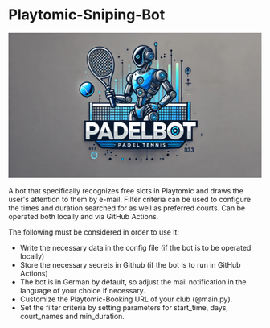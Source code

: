 # Playtomic-Sniping-Bot

![Padelbot](logo.jpg)

A bot that specifically recognizes free slots in Playtomic and draws the user's attention to them by e-mail. Filter criteria can be used to configure the times and duration searched for as well as preferred courts. Can be operated both locally and via GitHub Actions. 

The following must be considered in order to use it:
- Write the necessary data in the config file (if the bot is to be operated locally)
- Store the necessary secrets in Github (if the bot is to run in GitHub Actions)
- The bot is in German by default, so adjust the mail notification in the language of your choice if necessary. 
- Customize the Playtomic-Booking URL of your club (@main.py).
- Set the filter criteria by setting parameters for start_time, days, court_names and min_duration. 
